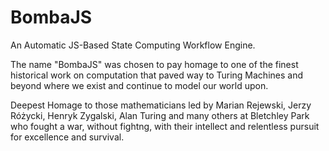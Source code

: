 # BombaJS
An Automatic JS-Based State Computing Workflow Engine.

The name "BombaJS" was chosen to pay homage to one of the finest historical work on computation that paved way to Turing Machines and beyond where we exist and continue to model our world upon.

Deepest Homage to those mathematicians led by Marian Rejewski, Jerzy Różycki, Henryk Zygalski, Alan Turing and many others at Bletchley Park who fought a war, without fightng, with their intellect and relentless pursuit for excellence and survival.
